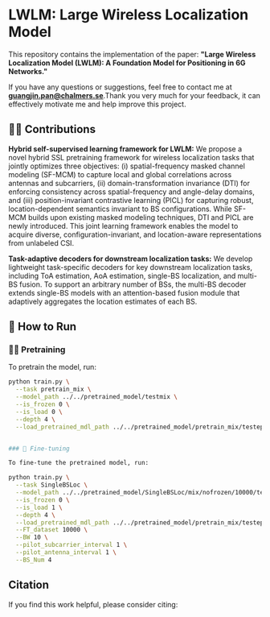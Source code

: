 # LWLM: Large Wireless Localization Model

This repository contains the implementation of the paper:  **"Large Wireless Localization Model (LWLM): A Foundation Model for Positioning in 6G Networks."**  

If you have any questions or suggestions, feel free to contact me at **guangjin.pan@chalmers.se**.Thank you very much for your feedback, it can effectively motivate me and help improve this project.


## 🏋️‍♂️ Contributions
**Hybrid self-supervised learning framework for LWLM:** We propose a novel hybrid SSL pretraining framework for wireless localization tasks that jointly optimizes three objectives: (i) spatial-frequency masked channel modeling (SF-MCM) to capture local and global correlations across antennas and subcarriers, (ii) domain-transformation invariance (DTI) for enforcing consistency across spatial-frequency and angle-delay domains, and (iii) position-invariant contrastive learning (PICL) for capturing robust, location-dependent semantics invariant to BS configurations. While SF-MCM builds upon existing masked modeling techniques, DTI and PICL are newly introduced. This joint learning framework enables the model to acquire diverse, configuration-invariant, and location-aware representations from unlabeled CSI.

**Task-adaptive decoders for downstream localization tasks:** We develop lightweight task-specific decoders for key downstream localization tasks, including ToA estimation, AoA estimation, single-BS localization, and multi-BS fusion. To support an arbitrary number of BSs, the multi-BS decoder extends single-BS models with an attention-based fusion module that adaptively aggregates the location estimates of each BS.



## 🔧 How to Run

### 🏋️‍♂️ Pretraining

To pretrain the model, run:

```bash
python train.py \
  --task pretrain_mix \
  --model_path ../../pretrained_model/testmix \
  --is_frozen 0 \
  --is_load 0 \
  --depth 4 \
  --load_pretrained_mdl_path ../../pretrained_model/pretrain_mix/testepoch=139.ckpt


### 🎯 Fine-tuning

To fine-tune the pretrained model, run:

python train.py \
  --task SingleBSLoc \
  --model_path ../../pretrained_model/SingleBSLoc/mix/nofrozen/10000/test2 \
  --is_frozen 0 \
  --is_load 1 \
  --depth 4 \
  --load_pretrained_mdl_path ../../pretrained_model/pretrain_mix/testepoch=139.ckpt \
  --FT_dataset 10000 \
  --BW 10 \
  --pilot_subcarrier_interval 1 \
  --pilot_antenna_interval 1 \
  --BS_Num 4
```



##  Citation

If you find this work helpful, please consider citing:


